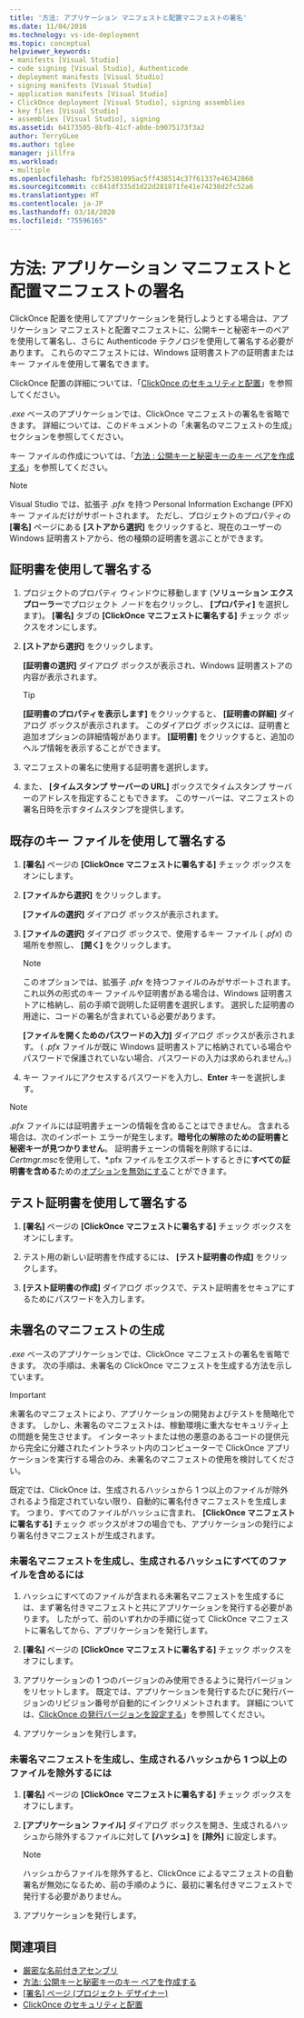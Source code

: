 ```yaml
---
title: '方法: アプリケーション マニフェストと配置マニフェストの署名'
ms.date: 11/04/2016
ms.technology: vs-ide-deployment
ms.topic: conceptual
helpviewer_keywords:
- manifests [Visual Studio]
- code signing [Visual Studio], Authenticode
- deployment manifests [Visual Studio]
- signing manifests [Visual Studio]
- application manifests [Visual Studio]
- ClickOnce deployment [Visual Studio], signing assemblies
- key files [Visual Studio]
- assemblies [Visual Studio], signing
ms.assetid: 64173505-8bfb-41cf-a0de-b9075173f3a2
author: TerryGLee
ms.author: tglee
manager: jillfra
ms.workload:
- multiple
ms.openlocfilehash: fbf25301095ac5ff438514c37f61337e46342860
ms.sourcegitcommit: cc841df335d1d22d281871fe41e74238d2fc52a6
ms.translationtype: HT
ms.contentlocale: ja-JP
ms.lasthandoff: 03/18/2020
ms.locfileid: "75596165"
---
```

# <a name="how-to-sign-application-and-deployment-manifests"></a>方法: アプリケーション マニフェストと配置マニフェストの署名

ClickOnce 配置を使用してアプリケーションを発行しようとする場合は、アプリケーション マニフェストと配置マニフェストに、公開キーと秘密キーのペアを使用して署名し、さらに Authenticode テクノロジを使用して署名する必要があります。 これらのマニフェストには、Windows 証明書ストアの証明書またはキー ファイルを使用して署名できます。

ClickOnce 配置の詳細については、「[ClickOnce のセキュリティと配置](../deployment/clickonce-security-and-deployment.md)」を参照してください。

*.exe* ベースのアプリケーションでは、ClickOnce マニフェストの署名を省略できます。 詳細については、このドキュメントの「未署名のマニフェストの生成」セクションを参照してください。

キー ファイルの作成については、「[方法 : 公開キーと秘密キーのキー ペアを作成する](/dotnet/framework/app-domains/how-to-create-a-public-private-key-pair)」を参照してください。

> [!NOTE]
> Visual Studio では、拡張子 *.pfx* を持つ Personal Information Exchange (PFX) キー ファイルだけがサポートされます。 ただし、プロジェクトのプロパティの **[署名]** ページにある **[ストアから選択]** をクリックすると、現在のユーザーの Windows 証明書ストアから、他の種類の証明書を選ぶことができます。

## <a name="sign-using-a-certificate"></a>証明書を使用して署名する

1. プロジェクトのプロパティ ウィンドウに移動します (**ソリューション エクスプローラー**でプロジェクト ノードを右クリックし、 **[プロパティ]** を選択します)。 **[署名]** タブの **[ClickOnce マニフェストに署名する]** チェック ボックスをオンにします。

2. **[ストアから選択]** をクリックします。

     **[証明書の選択]** ダイアログ ボックスが表示され、Windows 証明書ストアの内容が表示されます。

    > [!TIP]
    > **[証明書のプロパティを表示します]** をクリックすると、 **[証明書の詳細]** ダイアログ ボックスが表示されます。 このダイアログ ボックスには、証明書と追加オプションの詳細情報があります。 **[証明書]** をクリックすると、追加のヘルプ情報を表示することができます。

3. マニフェストの署名に使用する証明書を選択します。

4. また、 **[タイムスタンプ サーバーの URL]** ボックスでタイムスタンプ サーバーのアドレスを指定することもできます。 このサーバーは、マニフェストの署名日時を示すタイムスタンプを提供します。

## <a name="sign-using-an-existing-key-file"></a>既存のキー ファイルを使用して署名する

1. **[署名]** ページの **[ClickOnce マニフェストに署名する]** チェック ボックスをオンにします。

2. **[ファイルから選択]** をクリックします。

     **[ファイルの選択]** ダイアログ ボックスが表示されます。

3. **[ファイルの選択]** ダイアログ ボックスで、使用するキー ファイル ( *.pfx*) の場所を参照し、 **[開く]** をクリックします。

    > [!NOTE]
    > このオプションでは、拡張子 *.pfx* を持つファイルのみがサポートされます。 これ以外の形式のキー ファイルや証明書がある場合は、Windows 証明書ストアに格納し、前の手順で説明した証明書を選択します。 選択した証明書の用途に、コードの署名が含まれている必要があります。

     **[ファイルを開くためのパスワードの入力]** ダイアログ ボックスが表示されます。 ( *.pfx* ファイルが既に Windows 証明書ストアに格納されている場合やパスワードで保護されていない場合、パスワードの入力は求められません。)

4. キー ファイルにアクセスするパスワードを入力し、**Enter** キーを選択します。

> [!NOTE]
> *.pfx* ファイルには証明書チェーンの情報を含めることはできません。 含まれる場合は、次のインポート エラーが発生します。**暗号化の解除のための証明書と秘密キーが見つかりません**。 証明書チェーンの情報を削除するには、*Certmgr.msc*を使用して、*.pfx ファイルをエクスポートするときに**すべての証明書を含める**ための[オプションを無効にする](/previous-versions/aa730868(v=vs.80))ことができます。

## <a name="sign-using-a-test-certificate"></a>テスト証明書を使用して署名する

1. **[署名]** ページの **[ClickOnce マニフェストに署名する]** チェック ボックスをオンにします。

2. テスト用の新しい証明書を作成するには、 **[テスト証明書の作成]** をクリックします。

3. **[テスト証明書の作成]** ダイアログ ボックスで、テスト証明書をセキュアにするためにパスワードを入力します。

## <a name="generate-unsigned-manifests"></a>未署名のマニフェストの生成

*.exe* ベースのアプリケーションでは、ClickOnce マニフェストの署名を省略できます。 次の手順は、未署名の ClickOnce マニフェストを生成する方法を示しています。

> [!IMPORTANT]
> 未署名のマニフェストにより、アプリケーションの開発およびテストを簡略化できます。 しかし、未署名のマニフェストは、稼動環境に重大なセキュリティ上の問題を発生させます。 インターネットまたは他の悪意のあるコードの提供元から完全に分離されたイントラネット内のコンピューターで ClickOnce アプリケーションを実行する場合のみ、未署名のマニフェストの使用を検討してください。

既定では、ClickOnce は、生成されるハッシュから 1 つ以上のファイルが除外されるよう指定されていない限り、自動的に署名付きマニフェストを生成します。 つまり、すべてのファイルがハッシュに含まれ、 **[ClickOnce マニフェストに署名する]** チェック ボックスがオフの場合でも、アプリケーションの発行により署名付きマニフェストが生成されます。

### <a name="to-generate-unsigned-manifests-and-include-all-files-in-the-generated-hash"></a>未署名マニフェストを生成し、生成されるハッシュにすべてのファイルを含めるには

1. ハッシュにすべてのファイルが含まれる未署名マニフェストを生成するには、まず署名付きマニフェストと共にアプリケーションを発行する必要があります。 したがって、前のいずれかの手順に従って ClickOnce マニフェストに署名してから、アプリケーションを発行します。

2. **[署名]** ページの **[ClickOnce マニフェストに署名する]** チェック ボックスをオフにします。

3. アプリケーションの 1 つのバージョンのみ使用できるように発行バージョンをリセットします。 既定では、アプリケーションを発行するたびに発行バージョンのリビジョン番号が自動的にインクリメントされます。 詳細については、[ClickOnce の発行バージョンを設定する](../deployment/how-to-set-the-clickonce-publish-version.md)」を参照してください。

4. アプリケーションを発行します。

### <a name="to-generate-unsigned-manifests-and-exclude-one-or-more-files-from-the-generated-hash"></a>未署名マニフェストを生成し、生成されるハッシュから 1 つ以上のファイルを除外するには

1. **[署名]** ページの **[ClickOnce マニフェストに署名する]** チェック ボックスをオフにします。

2. **[アプリケーション ファイル]** ダイアログ ボックスを開き、生成されるハッシュから除外するファイルに対して **[ハッシュ]** を **[除外]** に設定します。

    > [!NOTE]
    > ハッシュからファイルを除外すると、ClickOnce によるマニフェストの自動署名が無効になるため、前の手順のように、最初に署名付きマニフェストで発行する必要がありません。

3. アプリケーションを発行します。

## <a name="see-also"></a>関連項目

- [厳密な名前付きアセンブリ](/dotnet/framework/app-domains/strong-named-assemblies)
- [方法: 公開キーと秘密キーのキー ペアを作成する](/dotnet/framework/app-domains/how-to-create-a-public-private-key-pair)
- [[署名] ページ (プロジェクト デザイナー)](../ide/reference/signing-page-project-designer.md)
- [ClickOnce のセキュリティと配置](../deployment/clickonce-security-and-deployment.md)
